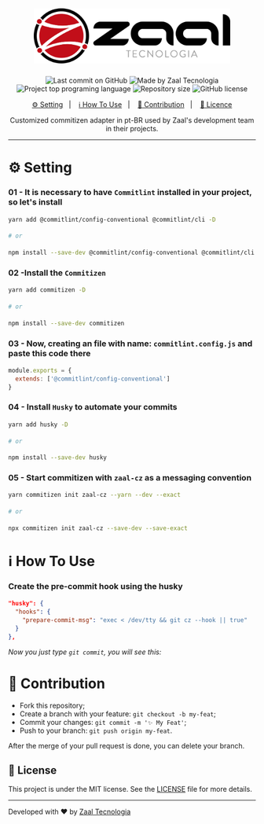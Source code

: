 <h1 align="center">
  <img alt="Zaal" title="Zaal" src="https://raw.githubusercontent.com/Zaal-Tecnologia/zaal-cz/master/src/assets/zaal_logo.jpg" width="400px" />
</h1>

<p align="center">
  <img alt="Last commit on GitHub" src="https://img.shields.io/github/last-commit/Zaal-Tecnologia/zaal-cz?color=F1574D">
  <img alt="Made by Zaal Tecnologia" src="https://img.shields.io/badge/made%20by-Zaal Tecnologia-%20?color=F1574D">
  <img alt="Project top programing language" src="https://img.shields.io/github/languages/top/Zaal-Tecnologia/zaal-cz?color=F1574D">
  <img alt="Repository size" src="https://img.shields.io/github/repo-size/Zaal-Tecnologia/zaal-cz?color=F1574D">
  <img alt="GitHub license" src="https://img.shields.io/github/license/Zaal-Tecnologia/zaal-cz?color=F1574D">
</p>

<p align="center">
  <a href="#gear-setting">⚙ Setting</a>&nbsp;&nbsp;&nbsp;|&nbsp;&nbsp;&nbsp;
  <a href="#information_source-how-to-use">ℹ️ How To Use</a>&nbsp;&nbsp;&nbsp;|&nbsp;&nbsp;&nbsp;
  <a href="#handshake-contribution">🤝 Contribution</a>&nbsp;&nbsp;&nbsp;|&nbsp;&nbsp;&nbsp;
  <a href="#memo-license">📝 Licence</a>
</p>

<p align="center">
  Customized commitizen adapter in pt-BR used by Zaal's development team in their projects.
</p>

---

# :gear: Setting

### 01 - It is necessary to have `Commitlint` installed in your project, so let's install

```bash
yarn add @commitlint/config-conventional @commitlint/cli -D

# or

npm install --save-dev @commitlint/config-conventional @commitlint/cli


```

### 02 -Install the `Commitizen`

```bash
yarn add commitizen -D

# or

npm install --save-dev commitizen


```

### 03 - Now, creating an file with name: `commitlint.config.js` and paste this code there

```javascript
module.exports = {
  extends: ['@commitlint/config-conventional']
}
```

### 04 - Install `Husky` to automate your commits

```bash
yarn add husky -D

# or

npm install --save-dev husky
```

### 05 - Start commitizen with `zaal-cz` as a messaging convention

```bash
yarn commitizen init zaal-cz --yarn --dev --exact

# or

npx commitizen init zaal-cz --save-dev --save-exact
```

# :information_source: How To Use

### Create the pre-commit hook using the husky

```json
"husky": {
  "hooks": {
    "prepare-commit-msg": "exec < /dev/tty && git cz --hook || true"
  }
},
```

_Now you just type `git commit`, you will see this:_

# :handshake: Contribution

- Fork this repository;
- Create a branch with your feature: `git checkout -b my-feat`;
- Commit your changes: `git commit -m '✨ My Feat'`;
- Push to your branch: `git push origin my-feat`.

After the merge of your pull request is done, you can delete your branch.

## :memo: License

This project is under the MIT license. See the [LICENSE](LICENSE.md) file for more details.

---

Developed with ♥ by [Zaal Tecnologia](zaal.com.br)
